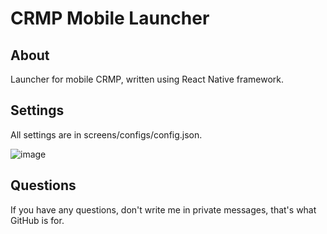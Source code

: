 # CRMP Mobile Launcher

## About

Launcher for mobile CRMP, written using React Native framework.

## Settings

All settings are in screens/configs/config.json.

![image](https://user-images.githubusercontent.com/42408400/121486842-2d993180-c9da-11eb-8a76-1eab06fc1702.png)

## Questions

If you have any questions, don't write me in private messages, that's what GitHub is for.
